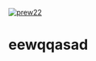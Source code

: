 
[![prew22](https://github.com/AmroAbasi/eewqqasad/assets/158842302/7e1304d0-745e-418a-83fa-74f1aa60ae71)](https://tinyurl.com/24xr6cn7)








# eewqqasad
